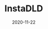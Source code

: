 ---
title: InstaDLD
# projectLink: https://igdl.sznm.dev/
description: Instagram Post media downloader. Support multipost download.
date: "2020-11-22"
icon: "/app_icons/instadld.svg"
thumbnail: "/app_preview/instadld.png"
thumbnailDark: "/app_preview/instadld-dark.png"
# highlight: true
# featured: true
# sznmApps: true
appStoreLink:
playStoreLink:
stacks:
  - nextjs
  - chakra-ui
---